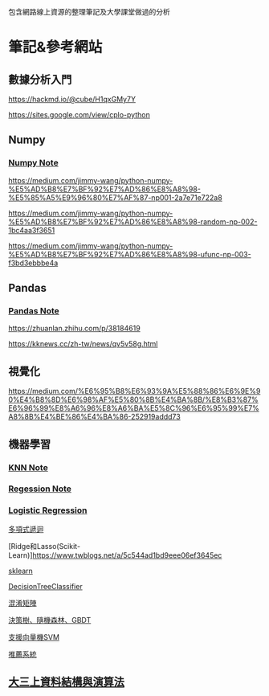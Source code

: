包含網路線上資源的整理筆記及大學課堂做過的分析

# 筆記&參考網站

## 數據分析入門

https://hackmd.io/@cube/H1qxGMy7Y

https://sites.google.com/view/cplo-python

## Numpy

### [Numpy Note](https://github.com/jason-28/Learning-Note/blob/main/Python/Numpy%E7%9B%B8%E9%97%9C.ipynb)

https://medium.com/jimmy-wang/python-numpy-%E5%AD%B8%E7%BF%92%E7%AD%86%E8%A8%98-%E5%85%A5%E9%96%80%E7%AF%87-np001-2a7e71e722a8

https://medium.com/jimmy-wang/python-numpy-%E5%AD%B8%E7%BF%92%E7%AD%86%E8%A8%98-random-np-002-1bc4aa3f3651

https://medium.com/jimmy-wang/python-numpy-%E5%AD%B8%E7%BF%92%E7%AD%86%E8%A8%98-ufunc-np-003-f3bd3ebbbe4a

## Pandas

### [Pandas Note](https://github.com/jason-28/Learning-Note/blob/main/Python/Pandas%E7%9B%B8%E9%97%9C.ipynb)

https://zhuanlan.zhihu.com/p/38184619

https://kknews.cc/zh-tw/news/qv5v58g.html

## 視覺化

https://medium.com/%E6%95%B8%E6%93%9A%E5%88%86%E6%9E%90%E4%B8%8D%E6%98%AF%E5%80%8B%E4%BA%8B/%E8%B3%87%E6%96%99%E8%A6%96%E8%A6%BA%E5%8C%96%E6%95%99%E7%A8%8B%E4%BE%86%E4%BA%86-252919addd73

## 機器學習

### [KNN Note](https://github.com/jason-28/Learning-Note/blob/main/Python/KNN%E7%9B%B8%E9%97%9C.ipynb)

### [Regession Note](https://github.com/jason-28/Learning-Note/blob/main/Python/Regession%E7%9B%B8%E9%97%9C%20.ipynb)

### [Logistic Regression](https://github.com/jason-28/Learning-Note/blob/main/Python/Logistic%20Regression%E7%9B%B8%E9%97%9C.ipynb)

[多項式遞迴](https://www.twblogs.net/a/5c9283f1bd9eee35cd6b9e6)

[Ridge和Lasso(Scikit-Learn)]https://www.twblogs.net/a/5c544ad1bd9eee06ef3645ec

[sklearn](https://www.twblogs.net/a/5b8a6a822b71775d1ce6e6f4)

[DecisionTreeClassifier](http://www.taroballz.com/2019/05/15/ML_decision_tree_detail/)

[混淆矩陣](https://ithelp.ithome.com.tw/articles/10254671)

[ 決策樹、隨機森林、GBDT](https://ntudac.medium.com/python-%E6%A9%9F%E5%99%A8%E5%AD%B8%E7%BF%92-%E8%B3%87%E6%96%99%E5%89%8D%E8%99%95%E7%90%86%E8%88%87%E6%A8%B9%E6%A8%A1%E5%9E%8B-410cf4f777b0)

[支援向量機SVM](https://pyecontech.com/2020/04/11/python_svm/)

[推薦系統](https://tmrmds.co/article-mds-operation/18284/)

## [大三上資料結構與演算法](https://github.com/jason-28/06170136)


